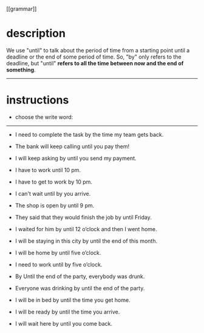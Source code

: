 [[grammar]]

# description
We use "until" to talk about the period of time from a starting point until a deadline or the end of some period of time. So, "by" only refers to the deadline, but "until" **refers to all the time between now and the end of something**.

---
# instructions
- choose the write word:

---

- I need to complete the task by  the time my team gets back.

- The bank will keep calling until you pay them!

- I will keep asking by until you send my payment.

- I have to work until 10 pm.

- I have to get to work by 10 pm.

- I can't wait until by you arrive.

- The shop is open by until 9 pm.

- They said that they would finish the job by until Friday.

- I waited for him by until 12 o’clock and then I went home.

- I will be staying in this city by until the end of this month.

- I will be home by until five o’clock.

- I need to work until by five o’clock.

- By Until the end of the party, everybody was drunk.

- Everyone was drinking by until the end of the party.

- I will be in bed by until the time you get home.

- I will be ready by until the time you arrive.

- I will wait here by until you come back.